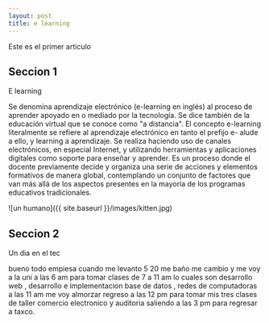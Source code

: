 ```yaml
---
layout: post
title: e learning
---
```


Este es el primer articulo
## Seccion 1
E learning

Se denomina aprendizaje electrónico (e-learning en inglés) al proceso de aprender apoyado en o mediado por la tecnología. Se dice también de la educación virtual que se conoce como "a distancia". El concepto e-learning literalmente se refiere al aprendizaje electrónico en tanto el prefijo e- alude a ello, y learning a aprendizaje. Se realiza haciendo uso de canales electrónicos, en especial Internet, y utilizando herramientas y aplicaciones digitales como soporte para enseñar y aprender. Es un proceso donde el docente previamente decide y organiza una serie de acciones y elementos formativos de manera global, contemplando un conjunto de factores que van más allá de los aspectos presentes en la mayoría de los programas educativos tradicionales.

![un humano]({{ site.baseurl }}/images/kitten.jpg)
## Seccion 2
Un dia en el tec

bueno todo empiesa cuando me levanto 5 20 me baño me cambio y me voy a la uni a las 6 am para tomar clases de 7 a 11 am lo cuales son desarrollo web , desarrollo e implementacion base de datos , redes de computadoras a las 11 am me voy almorzar  regreso a las 12 pm para tomar mis tres clases de taller comercio electronico y auditoria saliendo a las 3 pm para regresar a taxco.
